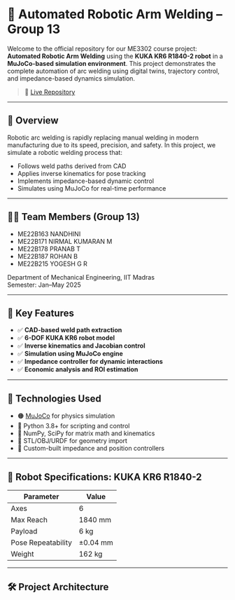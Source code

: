 # 🤖 Automated Robotic Arm Welding – Group 13

Welcome to the official repository for our ME3302 course project: **Automated Robotic Arm Welding** using the **KUKA KR6 R1840-2 robot** in a **MuJoCo-based simulation environment**. This project demonstrates the complete automation of arc welding using digital twins, trajectory control, and impedance-based dynamics simulation.

> 🔗 [Live Repository](https://github.com/YogeshRajasekhar/AutoMan_Welding_Robotic_Arm.git)

---

## 📌 Overview

Robotic arc welding is rapidly replacing manual welding in modern manufacturing due to its speed, precision, and safety. In this project, we simulate a robotic welding process that:

- Follows weld paths derived from CAD
- Applies inverse kinematics for pose tracking
- Implements impedance-based dynamic control
- Simulates using MuJoCo for real-time performance

---

## 👨‍🔧 Team Members (Group 13)

- ME22B163 NANDHINI  
- ME22B171 NIRMAL KUMARAN M  
- ME22B178 PRANAB T  
- ME22B187 ROHAN B  
- ME22B215 YOGESH G R

Department of Mechanical Engineering, IIT Madras  
Semester: Jan–May 2025

---

## 🧠 Key Features

- ✅ **CAD-based weld path extraction**
- ✅ **6-DOF KUKA KR6 robot model**
- ✅ **Inverse kinematics and Jacobian control**
- ✅ **Simulation using MuJoCo engine**
- ✅ **Impedance controller for dynamic interactions**
- ✅ **Economic analysis and ROI estimation**

---

## 🧰 Technologies Used

- 🟠 [MuJoCo](https://mujoco.org/) for physics simulation  
- 🐍 Python 3.8+ for scripting and control  
- 📐 NumPy, SciPy for matrix math and kinematics  
- 📄 STL/OBJ/URDF for geometry import  
- 🧮 Custom-built impedance and position controllers  

---

## 🔩 Robot Specifications: KUKA KR6 R1840-2

| Parameter         | Value          |
|------------------|----------------|
| Axes             | 6              |
| Max Reach        | 1840 mm        |
| Payload          | 6 kg           |
| Pose Repeatability | ±0.04 mm    |
| Weight           | 162 kg         |

---

## 🛠️ Project Architecture

